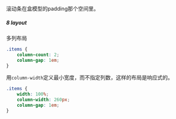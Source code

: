 滚动条在盒模型的padding那个空间里。



##### 8 layout

多列布局

```css
.items {
	column-count: 2;
	column-gap: 1em;
}
```

用`column-width`定义最小宽度，而不指定列数，这样的布局是响应式的。
```css
.items {
	width: 100%;
	column-width: 260px;
	column-gap: 1em;
}
```

